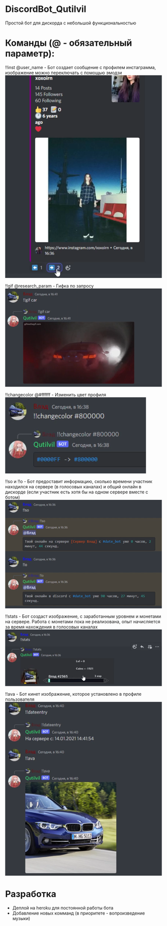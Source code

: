 # DiscordBot_Qutilvil
Простой бот для дискорда с небольшой функциональностью

# Команды (@ - обязательный параметр): 
!!inst @user_name - Бот создает сообщение с профилем инстаграмма, изображение можно переключать с помощью эмодзи
![alt text](https://github.com/Vladosicc/DiscordBot_Qutilvil/blob/main/image/inst.png)

!!gif @research_param - Гифка по запросу
![alt text](https://github.com/Vladosicc/DiscordBot_Qutilvil/blob/main/image/gif.png)

!!changecolor @#ffffff - Изменить цвет профиля
![alt text](https://github.com/Vladosicc/DiscordBot_Qutilvil/blob/main/image/changecolor.png)

!!so и !!o - Бот предоставит информацию, сколько времени участник находился на сервере (в голосовых каналах) и общий онлайн в дискорде (если участник есть хотя бы на одном сервере вместе с ботом)
![alt text](https://github.com/Vladosicc/DiscordBot_Qutilvil/blob/main/image/so_o.png)

!!stats - Бот создаст изображение, с заработанным уровнем и монетами на сервере. Работа с монетами пока не реализована, опыт начисляется за время нахождения в голосовых каналах
![alt text](https://github.com/Vladosicc/DiscordBot_Qutilvil/blob/main/image/stats.png)

!!ava - Бот кинет изображение, которое установлено в профиле пользователя
![alt text](https://github.com/Vladosicc/DiscordBot_Qutilvil/blob/main/image/ava.png)

# Разработка
- Деплой на heroku для постоянной работы бота
- Добавление новых комманд (в приоритете - вопроизведение музыки)
